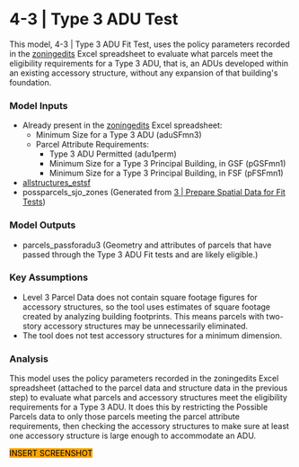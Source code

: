 # 4-3 | Type 3 ADU Test

This model, 4-3 | Type 3 ADU Fit Test, uses the policy parameters recorded in the [zoningedits](../../analysis-preparation/tabular-inputs/#tabular-inputs) Excel spreadsheet to evaluate what parcels meet the eligibility requirements for a Type 3 ADU, that is, an ADUs developed within an existing accessory structure, without any expansion of that building's foundation.

### Model Inputs

* Already present in the [zoningedits](../../analysis-preparation/tabular-inputs/) Excel spreadsheet:
  * Minimum Size for a Type 3 ADU (aduSFmn3)
  * Parcel Attribute Requirements:&#x20;
    * Type 3 ADU Permitted (adu1perm)
    * Minimum Size for a Type 3 Principal Building, in GSF (pGSFmn1)
    * Minimum Size for a Type 3 Principal Building, in FSF (pFSFmn1)
* [allstructures\_estsf](../../analysis-preparation/tabular-inputs/type-3-adus-accessory-existing.md)
* possparcels\_sjo\_zones (Generated from [3 | Prepare Spatial Data for Fit Tests](../../analysis-steps/3-or-prepare-spatial-data-for-fit-tests.md))

### Model Outputs

* parcels\_passforadu3 (Geometry and attributes of parcels that have passed through the Type 3 ADU Fit tests and are likely eligible.)&#x20;

### Key Assumptions

* Level 3 Parcel Data does not contain square footage figures for accessory structures, so the tool uses estimates of square footage created by analyzing building footprints. This means parcels with two-story accessory structures may be unnecessarily eliminated.
* The tool does not test accessory structures for a minimum dimension.

### Analysis

This model uses the policy parameters recorded in the zoningedits Excel spreadsheet (attached to the parcel data and structure data in the previous step) to evaluate what parcels and accessory structures meet the eligibility requirements for a Type 3 ADU. It does this by restricting the Possible Parcels data to only those parcels meeting the parcel attribute requirements, then checking the accessory structures to make sure at least one accessory structure is large enough to accommodate an ADU.&#x20;

<mark style="background-color:orange;">INSERT SCREENSHOT</mark>

